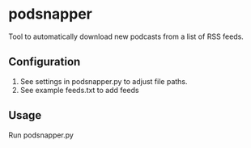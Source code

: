 # podsnapper
Tool to automatically download new podcasts from a list of RSS feeds.

## Configuration
1. See settings in podsnapper.py to adjust file paths.
2. See example feeds.txt to add feeds

## Usage
Run podsnapper.py


